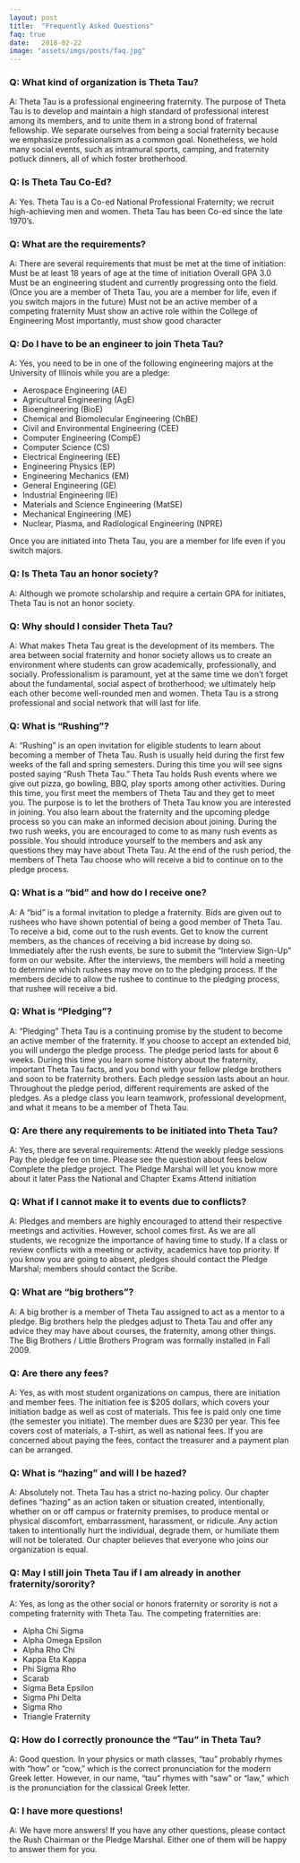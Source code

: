 ```yaml
---
layout: post
title:  "Frequently Asked Questions"
faq: true
date:   2018-02-22
image: "assets/imgs/posts/faq.jpg"
---
```

### Q: What kind of organization is Theta Tau?

A: Theta Tau is a professional engineering fraternity. The purpose of Theta Tau
is to develop and maintain a high standard of professional interest among its
members, and to unite them in a strong bond of fraternal fellowship. We separate
ourselves from being a social fraternity because we emphasize professionalism as
a common goal. Nonetheless, we hold many social events, such as intramural
sports, camping, and fraternity potluck dinners, all of which foster
brotherhood.

### Q: Is Theta Tau Co-Ed?

A: Yes. Theta Tau is a Co-ed National Professional Fraternity; we recruit
high-achieving men and women. Theta Tau has been Co-ed since the late 1970’s.

### Q: What are the requirements?

A: There are several requirements that must be met at the time of initiation:
Must be at least 18 years of age at the time of initiation Overall GPA 3.0 Must
be an engineering student and currently progressing onto the field.(Once you are
a member of Theta Tau, you are a member for life, even if you switch majors in
the future) Must not be an active member of a competing fraternity Must show an
active role within the College of Engineering Most importantly, must show good
character
 

### Q: Do I have to be an engineer to join Theta Tau?

A: Yes, you need to be in one of the following engineering majors at the
University of Illinois while you are a pledge:
 - Aerospace Engineering (AE)
 - Agricultural Engineering (AgE)
 - Bioengineering (BioE)
 - Chemical and Biomolecular Engineering (ChBE)
 - Civil and Environmental Engineering (CEE)
 - Computer Engineering (CompE)
 - Computer Science (CS)
 - Electrical Engineering (EE)
 - Engineering Physics (EP)
 - Engineering Mechanics (EM)
 - General Engineering (GE)
 - Industrial Engineering (IE)
 - Materials and Science Engineering (MatSE)
 - Mechanical Engineering (ME)
 - Nuclear, Plasma, and Radiological Engineering (NPRE)

Once you are initiated into Theta Tau, you are a member for life even if you
switch majors.

### Q: Is Theta Tau an honor society?

A: Although we promote scholarship and require a certain GPA for initiates,
Theta Tau is not an honor society.

### Q: Why should I consider Theta Tau?

A: What makes Theta Tau great is the development of its members. The area
between social fraternity and honor society allows us to create an environment
where students can grow academically, professionally, and socially.
Professionalism is paramount, yet at the same time we don’t forget about the
fundamental, social aspect of brotherhood; we ultimately help each other become
well-rounded men and women. Theta Tau is a strong professional and social
network that will last for life.

### Q: What is “Rushing”?

A: “Rushing” is an open invitation for eligible students to learn about becoming
a member of Theta Tau. Rush is usually held during the first few weeks of the
fall and spring semesters. During this time you will see signs posted saying
“Rush Theta Tau.” Theta Tau holds Rush events where we give out pizza, go
bowling, BBQ, play sports among other activities. During this time, you first
meet the members of Theta Tau and they get to meet you. The purpose is to let
the brothers of Theta Tau know you are interested in joining. You also learn
about the fraternity and the upcoming pledge process so you can make an informed
decision about joining. During the two rush weeks, you are encouraged to come to
as many rush events as possible. You should introduce yourself to the members
and ask any questions they may have about Theta Tau. At the end of the rush
period, the members of Theta Tau choose who will receive a bid to continue on to
the pledge process.

### Q: What is a “bid” and how do I receive one?

A: A “bid” is a formal invitation to pledge a fraternity. Bids are given out to
rushees who have shown potential of being a good member of Theta Tau. To receive
a bid, come out to the rush events. Get to know the current members, as the
chances of receiving a bid increase by doing so. Immediately after the rush
events, be sure to submit the “Interview Sign-Up” form on our website. After the
interviews, the members will hold a meeting to determine which rushees may move
on to the pledging process. If the members decide to allow the rushee to
continue to the pledging process, that rushee will receive a bid.

### Q: What is “Pledging”?

A: “Pledging” Theta Tau is a continuing promise by the student to become an
active member of the fraternity. If you choose to accept an extended bid, you
will undergo the pledge process. The pledge period lasts for about 6 weeks.
During this time you learn some history about the fraternity, important Theta
Tau facts, and you bond with your fellow pledge brothers and soon to be
fraternity brothers. Each pledge session lasts about an hour. Throughout the
pledge period, different requirements are asked of the pledges. As a pledge
class you learn teamwork, professional development, and what it means to be a
member of Theta Tau.

### Q: Are there any requirements to be initiated into Theta Tau?

A: Yes, there are several requirements: Attend the weekly pledge sessions Pay
the pledge fee on time. Please see the question about fees below Complete the
pledge project. The Pledge Marshal will let you know more about it later Pass
the National and Chapter Exams Attend initiation
 
### Q: What if I cannot make it to events due to conflicts?

A: Pledges and members are highly encouraged to attend their respective meetings
and activities. However, school comes first. As we are all students, we
recognize the importance of having time to study. If a class or review conflicts
with a meeting or activity, academics have top priority.  If you know you are
going to absent, pledges should contact the Pledge Marshal; members should
contact the Scribe.

### Q: What are “big brothers”?

A: A big brother is a member of Theta Tau assigned to act as a mentor to a
pledge. Big brothers help the pledges adjust to Theta Tau and offer any advice
they may have about courses, the fraternity, among other things. The Big
Brothers / Little Brothers Program was formally installed in Fall 2009.

### Q: Are there any fees?

A: Yes, as with most student organizations on campus, there are initiation and
member fees. The initiation fee is $205 dollars, which covers your initiation
badge as well as cost of materials. This fee is paid only one time (the semester
you initiate).  The member dues are $230 per year. This fee covers cost of
materials, a T-shirt, as well as national fees.  If you are concerned about
paying the fees, contact the treasurer and a payment plan can be arranged.

### Q: What is “hazing” and will I be hazed?

A: Absolutely not. Theta Tau has a strict no-hazing policy. Our chapter defines
“hazing” as an action taken or situation created, intentionally, whether on or
off campus or fraternity premises, to produce mental or physical discomfort,
embarrassment, harassment, or ridicule. Any action taken to intentionally hurt
the individual, degrade them, or humiliate them will not be tolerated. Our
chapter believes that everyone who joins our organization is equal.

### Q: May I still join Theta Tau if I am already in another fraternity/sorority?

A: Yes, as long as the other social or honors fraternity or sorority is not a
competing fraternity with Theta Tau. The competing fraternities are:

 - Alpha Chi Sigma
 - Alpha Omega Epsilon
 - Alpha Rho Chi
 - Kappa Eta Kappa
 - Phi Sigma Rho
 - Scarab
 - Sigma Beta Epsilon
 - Sigma Phi Delta
 - Sigma Rho
 - Triangle Fraternity

### Q: How do I correctly pronounce the “Tau” in Theta Tau?

A: Good question. In your physics or math classes, “tau” probably rhymes with
“how” or “cow,” which is the correct pronunciation for the modern Greek letter.
However, in our name, “tau” rhymes with “saw” or “law,” which is the
pronunciation for the classical Greek letter.

### Q: I have more questions!

A: We have more answers! If you have any other questions, please contact the
Rush Chairman or the Pledge Marshal. Either one of them will be happy to answer
them for you.
